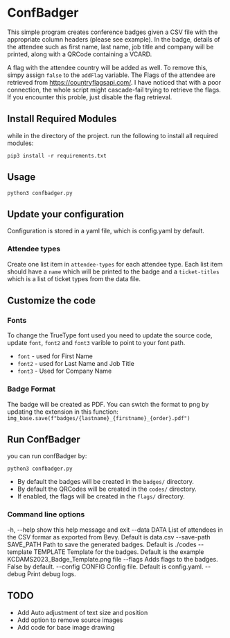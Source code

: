 # ConfBadger

This simple program creates conference badges given a CSV file with the appropriate column headers (please see example).
In the badge, details of the attendee such as first name, last name, job title and company will be printed, along with a QRCode containing a VCARD.

A flag with the attendee country will be added as well. To remove this, simpy assign ```false``` to the ```addFlag``` variable.
The Flags of the attendee are retrieved from https://countryflagsapi.com/. I have noticed that with a poor connection, the whole script might cascade-fail trying to retrieve the flags. If you encounter this proble, just disable the flag retrieval.

## Install Required Modules

while in the directory of the project. run the following to install all required modules:

```pip3 install -r requirements.txt```

## Usage

```python3 confbadger.py```


## Update your configuration

Configuration is stored in a yaml file, which is config.yaml by default.

### Attendee types

Create one list item in `attendee-types` for each attendee type. Each list item should have a `name` which will be
printed to the badge and a `ticket-titles` which is a list of ticket types from the data file.  

## Customize the code 
### Fonts

To change the TrueType font used you need to update the source code, update ```font```, ```font2``` and ```font3```
varible to point to your font path.

* ```font```  - used for First Name
* ```font2``` - used for Last Name and Job Title
* ```font3``` - Used for Company Name

### Badge Format

The badge will be created as PDF. You can swtch the format to png by updating the extension in this function:
```img_base.save(f"badges/{lastname}_{firstname}_{order}.pdf")```

## Run ConfBadger

you can run confBadger by:

```python3 confbadger.py```

* By default the badges will be created in the ```badges/``` directory.
* By default the QRCodes will be created in the ```codes/``` directory.
* If enabled, the flags will be created in the ```flags/``` directory.

### Command line options

 -h, --help            show this help message and exit
  --data DATA           List of attendees in the CSV formar as exported from Bevy. Default is data.csv
  --save-path SAVE_PATH
                        Path to save the generated badges. Default is ./codes
  --template TEMPLATE   Template for the badges. Default is the example KCDAMS2023_Badge_Template.png file
  --flags               Adds flags to the badges. False by default.
  --config CONFIG       Config file. Default is config.yaml.
  --debug               Print debug logs.


## TODO

* Add Auto adjustment of text size and position
* Add option to remove source images
* Add code for base image drawing